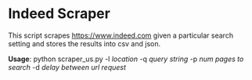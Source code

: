 # Indeed Scraper

This script scrapes https://www.indeed.com given a particular search setting and stores the results into csv and json.

**Usage**: python scraper_us.py -l *location* -q *query string*  -p *num pages to search* -d *delay between url request*

